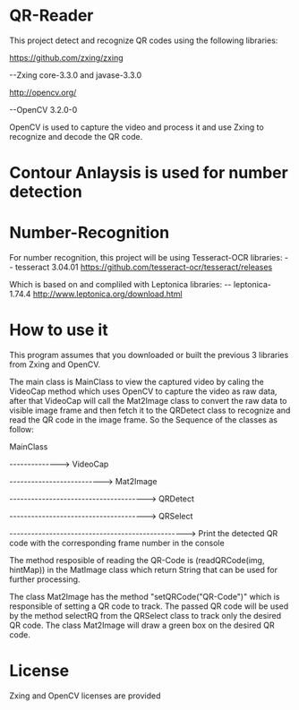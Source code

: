 # QR-Reader
This project detect and recognize QR codes using the following libraries:

https://github.com/zxing/zxing

--Zxing core-3.3.0 and javase-3.3.0

http://opencv.org/

--OpenCV 3.2.0-0

OpenCV is used to capture the video and process it and use Zxing to recognize and decode the QR code.

# Contour Anlaysis is used for number detection

# Number-Recognition
For number recognition, this project will be using Tesseract-OCR libraries:
-- tesseract 3.04.01
https://github.com/tesseract-ocr/tesseract/releases

Which is based on and compliled with Leptonica libraries:
-- leptonica-1.74.4
http://www.leptonica.org/download.html


# How to use it

This program assumes that you downloaded or built the previous 3 libraries from Zxing and OpenCV.

The main class is MainClass to view the captured video by caling the VideoCap method which uses OpenCV to capture the video as raw data, after that VideoCap will call the Mat2Image class to convert the raw data to visible image frame and then fetch it to the QRDetect class to recognize and read the QR code in the image frame. So the Sequence of the classes as follow:

MainClass

--------------> VideoCap 

--------------------------> Mat2Image 

--------------------------------------> QRDetect 


--------------------------------------> QRSelect 

-------------------------------------------------> Print the detected QR code with the corresponding frame number in the console

The method resposible of reading the QR-Code is (readQRCode(img, hintMap)) in the MatImage class which return String that can be used for further processing.

The class Mat2Image has the method "setQRCode("QR-Code")" which is responsible of setting a QR code to track. The passed QR code will be used by the method selectRQ from the QRSelect class to track only the desired QR code. The class Mat2Image will draw a green box on the desired QR code.

# License
Zxing and OpenCV licenses are provided
